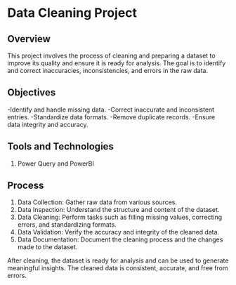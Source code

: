 # Data Cleaning Project

## Overview
This project involves the process of cleaning and preparing a dataset to improve its quality and ensure it is ready for analysis. The goal is to identify and correct inaccuracies, inconsistencies, and errors in the raw data.

## Objectives
-Identify and handle missing data.
-Correct inaccurate and inconsistent entries.
-Standardize data formats.
-Remove duplicate records.
-Ensure data integrity and accuracy.

## Tools and Technologies
1. Power Query and PowerBI

## Process
1. Data Collection: Gather raw data from various sources.
2. Data Inspection: Understand the structure and content of the dataset.
3. Data Cleaning: Perform tasks such as filling missing values, correcting errors, and standardizing formats.
4. Data Validation: Verify the accuracy and integrity of the cleaned data.
5. Data Documentation: Document the cleaning process and the changes made to the dataset.

After cleaning, the dataset is ready for analysis and can be used to generate meaningful insights. The cleaned data is consistent, accurate, and free from errors.
